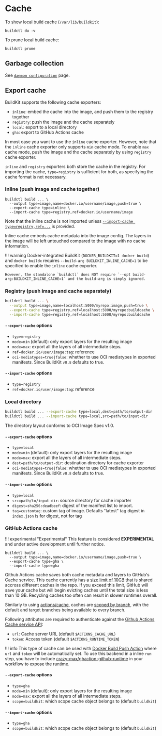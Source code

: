 # Cache

To show local build cache (`/var/lib/buildkit`):

```shell
buildctl du -v
```

To prune local build cache:

```shell
buildctl prune
```

## Garbage collection

See [`daemon configuration`](daemon-configuration.md) page.

## Export cache

BuildKit supports the following cache exporters:

* `inline`: embed the cache into the image, and push them to the registry together
* `registry`: push the image and the cache separately
* `local`: export to a local directory
* `gha`: export to GitHub Actions cache

In most case you want to use the `inline` cache exporter.
However, note that the `inline` cache exporter only supports `min` cache mode.
To enable `max` cache mode, push the image and the cache separately by using `registry` cache exporter.

`inline` and `registry` exporters both store the cache in the registry. For importing the cache, `type=registry` is sufficient for both, as specifying the cache format is not necessary.

### Inline (push image and cache together)

```shell
buildctl build ... \
  --output type=image,name=docker.io/username/image,push=true \
  --export-cache type=inline \
  --import-cache type=registry,ref=docker.io/username/image
```

Note that the inline cache is not imported unless [`--import-cache type=registry,ref=...`](#registry-push-image-and-cache-separately)
is provided.

Inline cache embeds cache metadata into the image config. The layers in the
image will be left untouched compared to the image with no cache information.

!!! warning
    Docker-integrated BuildKit (`DOCKER_BUILDKIT=1 docker build`) and `docker buildx` requires
    `--build-arg BUILDKIT_INLINE_CACHE=1` to be specified to enable the `inline` cache exporter.
    
    However, the standalone `buildctl` does NOT require `--opt build-arg:BUILDKIT_INLINE_CACHE=1` and the build-arg is simply ignored.

### Registry (push image and cache separately)

```bash
buildctl build ... \
  --output type=image,name=localhost:5000/myrepo:image,push=true \
  --export-cache type=registry,ref=localhost:5000/myrepo:buildcache \
  --import-cache type=registry,ref=localhost:5000/myrepo:buildcache
```

#### `--export-cache` options

* `type=registry`
* `mode=min` (default): only export layers for the resulting image
* `mode=max`: export all the layers of all intermediate steps.
* `ref=docker.io/user/image:tag`: reference
* `oci-mediatypes=true|false`: whether to use OCI mediatypes in exported manifests. Since BuildKit `v0.8` defaults to true.

#### `--import-cache` options

* `type=registry`
* `ref=docker.io/user/image:tag`: reference

### Local directory

```bash
buildctl build ... --export-cache type=local,dest=path/to/output-dir
buildctl build ... --import-cache type=local,src=path/to/input-dir
```

The directory layout conforms to OCI Image Spec v1.0.

#### `--export-cache` options

* `type=local`
* `mode=min` (default): only export layers for the resulting image
* `mode=max`: export all the layers of all intermediate steps.
* `dest=path/to/output-dir`: destination directory for cache exporter
* `oci-mediatypes=true|false`: whether to use OCI mediatypes in exported manifests. Since BuildKit `v0.8` defaults to true.

#### `--import-cache` options

* `type=local`
* `src=path/to/input-dir`: source directory for cache importer
* `digest=sha256:deadbeef`: digest of the manifest list to import.
* `tag=customtag`: custom tag of image. Defaults "latest" tag digest in `index.json` is for digest, not for tag

### GitHub Actions cache

!!! experimental "Experimental"
    This feature is considered **EXPERIMENTAL** and under active development until further notice.

```shell
buildctl build ... \
  --output type=image,name=docker.io/username/image,push=true \
  --export-cache type=gha \
  --import-cache type=gha
```

Github Actions cache saves both cache metadata and layers to GitHub's Cache
service. This cache currently has a [size limit of 10GB](https://docs.github.com/en/actions/advanced-guides/caching-dependencies-to-speed-up-workflows#usage-limits-and-eviction-policy)
that is shared accross different caches in the repo. If you exceed this limit,
GitHub will save your cache but will begin evicting caches until the total
size is less than 10 GB. Recycling caches too often can result in slower
runtimes overall.

Similarly to using [actions/cache](https://github.com/actions/cache), caches are [scoped by branch](https://docs.github.com/en/actions/advanced-guides/caching-dependencies-to-speed-up-workflows#restrictions-for-accessing-a-cache), with the default and target branches being available to every branch.

Following attributes are required to authenticate against the [Github Actions Cache service API](https://github.com/tonistiigi/go-actions-cache/blob/master/api.md#authentication):
* `url`: Cache server URL (default `$ACTIONS_CACHE_URL`)
* `token`: Access token (default `$ACTIONS_RUNTIME_TOKEN`)

!!! info
    This type of cache can be used with [Docker Build Push Action](https://github.com/docker/build-push-action)
    where `url` and `token` will be automatically set. To use this backend in a inline `run` step, you have to include [crazy-max/ghaction-github-runtime](https://github.com/crazy-max/ghaction-github-runtime)
    in your workflow to expose the runtime.

#### `--export-cache` options

* `type=gha`
* `mode=min` (default): only export layers for the resulting image
* `mode=max`: export all the layers of all intermediate steps.
* `scope=buildkit`: which scope cache object belongs to (default `buildkit`)

#### `--import-cache` options

* `type=gha`
* `scope=buildkit`: which scope cache object belongs to (default `buildkit`)
